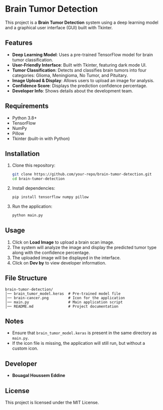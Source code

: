 # Brain Tumor Detection

This project is a **Brain Tumor Detection** system using a deep learning model and a graphical user interface (GUI) built with Tkinter.

## Features
- **Deep Learning Model**: Uses a pre-trained TensorFlow model for brain tumor classification.
- **User-Friendly Interface**: Built with Tkinter, featuring dark mode UI.
- **Tumor Classification**: Detects and classifies brain tumors into four categories: Glioma, Meningioma, No Tumor, and Pituitary.
- **Image Upload & Display**: Allows users to upload an image for analysis.
- **Confidence Score**: Displays the prediction confidence percentage.
- **Developer Info**: Shows details about the development team.

## Requirements
- Python 3.8+
- TensorFlow
- NumPy
- Pillow
- Tkinter (built-in with Python)

## Installation
1. Clone this repository:
   ```sh
   git clone https://github.com/your-repo/brain-tumor-detection.git
   cd brain-tumor-detection
   ```
2. Install dependencies:
   ```sh
   pip install tensorflow numpy pillow
   ```
3. Run the application:
   ```sh
   python main.py
   ```

## Usage
1. Click on **Load Image** to upload a brain scan image.
2. The system will analyze the image and display the predicted tumor type along with the confidence percentage.
3. The uploaded image will be displayed in the interface.
4. Click on **Dev by** to view developer information.

## File Structure
```
brain-tumor-detection/
│── brain_tumor_model.keras  # Pre-trained model file
│── brain-cancer.png         # Icon for the application
│── main.py                  # Main application script
│── README.md                # Project documentation
```

## Notes
- Ensure that `brain_tumor_model.keras` is present in the same directory as `main.py`.
- If the icon file is missing, the application will still run, but without a custom icon.

## Developer
- **Bouagal Houssem Eddine**

## License
This project is licensed under the MIT License.

